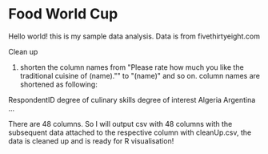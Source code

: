 <h1>Food World Cup</h1>

Hello world! this is my sample data analysis. Data is from fivethirtyeight.com

Clean up
1. shorten the column names from 
"Please rate how much you like the traditional cuisine of (name).""
							to
"(name)"
and so on. column names are shortened as following:

RespondentID
degree of culinary skills 
degree of interest
Algeria
Argentina  
...																	    

There are 48 columns. So I will output csv with 48 columns with the subsequent data attached to the respective column
with cleanUp.csv, the data is cleaned up and is ready for R visualisation!



